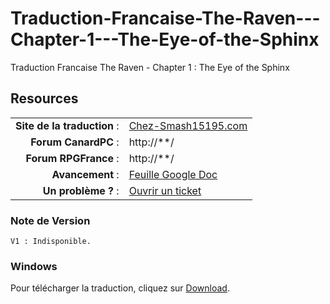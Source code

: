 Traduction-Francaise-The-Raven---Chapter-1---The-Eye-of-the-Sphinx
==================================================================

Traduction Francaise The Raven - Chapter 1 : The Eye of the Sphinx


## Resources

|||
|-----------------------------------:|:--------------------------|
|				**Site de la traduction** : | [Chez-Smash15195.com](http://www.chez-smash15195.com/nouvelle-traduction-the-raven-chapter-1/) | 
|              **Forum CanardPC** : | http://**/ |
|          **Forum RPGFrance** : | http://**/ |
|                 **Avancement** : | [Feuille Google Doc](https://**/) |
|        **Un problème ?** : | [Ouvrir un ticket](https://github.com/Smash15195/Traduction-Francaise-The-Raven---Chapter-1---The-Eye-of-the-Sphinx/issues/) |


### Note de Version
```
V1 : Indisponible.
```

### Windows

Pour télécharger la traduction, cliquez sur [Download](Indisponible).